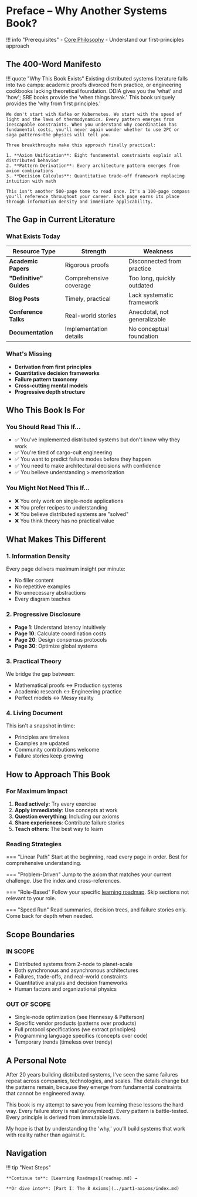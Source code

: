 # Preface – Why Another Systems Book?

!!! info "Prerequisites"
    - [Core Philosophy](philosophy.md) - Understand our first-principles approach

## The 400-Word Manifesto

!!! quote "Why This Book Exists"
    Existing distributed systems literature falls into two camps: academic proofs divorced from practice, or engineering cookbooks lacking theoretical foundation. DDIA gives you the 'what' and 'how'; SRE books provide the 'when things break.' This book uniquely provides the 'why from first principles.'

    We don't start with Kafka or Kubernetes. We start with the speed of light and the laws of thermodynamics. Every pattern emerges from inescapable constraints. When you understand why coordination has fundamental costs, you'll never again wonder whether to use 2PC or saga patterns—the physics will tell you.
    
    Three breakthroughs make this approach finally practical:
    
    1. **Axiom Unification**: Eight fundamental constraints explain all distributed behavior
    2. **Pattern Derivation**: Every architecture pattern emerges from axiom combinations
    3. **Decision Calculus**: Quantitative trade-off framework replacing intuition with math

    This isn't another 500-page tome to read once. It's a 100-page compass you'll reference throughout your career. Each page earns its place through information density and immediate applicability.

## The Gap in Current Literature

### What Exists Today

| Resource Type | Strength | Weakness |
|---------------|----------|-----------|
| **Academic Papers** | Rigorous proofs | Disconnected from practice |
| **"Definitive" Guides** | Comprehensive coverage | Too long, quickly outdated |
| **Blog Posts** | Timely, practical | Lack systematic framework |
| **Conference Talks** | Real-world stories | Anecdotal, not generalizable |
| **Documentation** | Implementation details | No conceptual foundation |

### What's Missing

- **Derivation from first principles**
- **Quantitative decision frameworks**
- **Failure pattern taxonomy**
- **Cross-cutting mental models**
- **Progressive depth structure**

## Who This Book Is For

### You Should Read This If...

- ✅ You've implemented distributed systems but don't know why they work
- ✅ You're tired of cargo-cult engineering
- ✅ You want to predict failure modes before they happen
- ✅ You need to make architectural decisions with confidence
- ✅ You believe understanding > memorization

### You Might Not Need This If...

- ❌ You only work on single-node applications
- ❌ You prefer recipes to understanding
- ❌ You believe distributed systems are "solved"
- ❌ You think theory has no practical value

## What Makes This Different

### 1. Information Density

Every page delivers maximum insight per minute:
- No filler content
- No repetitive examples
- No unnecessary abstractions
- Every diagram teaches

### 2. Progressive Disclosure

- **Page 1**: Understand latency intuitively
- **Page 10**: Calculate coordination costs
- **Page 20**: Design consensus protocols
- **Page 30**: Optimize global systems

### 3. Practical Theory

We bridge the gap between:
- Mathematical proofs ↔ Production systems
- Academic research ↔ Engineering practice
- Perfect models ↔ Messy reality

### 4. Living Document

This isn't a snapshot in time:
- Principles are timeless
- Examples are updated
- Community contributions welcome
- Failure stories keep growing

## How to Approach This Book

### For Maximum Impact

1. **Read actively**: Try every exercise
2. **Apply immediately**: Use concepts at work
3. **Question everything**: Including our axioms
4. **Share experiences**: Contribute failure stories
5. **Teach others**: The best way to learn

### Reading Strategies

=== "Linear Path"
    Start at the beginning, read every page in order. Best for comprehensive understanding.

=== "Problem-Driven"
    Jump to the axiom that matches your current challenge. Use the index and cross-references.

=== "Role-Based"
    Follow your specific [learning roadmap](roadmap.md). Skip sections not relevant to your role.

=== "Speed Run"
    Read summaries, decision trees, and failure stories only. Come back for depth when needed.

## Scope Boundaries

### IN SCOPE
- Distributed systems from 2-node to planet-scale
- Both synchronous and asynchronous architectures
- Failures, trade-offs, and real-world constraints
- Quantitative analysis and decision frameworks
- Human factors and organizational physics

### OUT OF SCOPE
- Single-node optimization (see Hennessy & Patterson)
- Specific vendor products (patterns over products)
- Full protocol specifications (we extract principles)
- Programming language specifics (concepts over code)
- Temporary trends (timeless over trendy)

## A Personal Note

After 20 years building distributed systems, I've seen the same failures repeat across companies, technologies, and scales. The details change but the patterns remain, because they emerge from fundamental constraints that cannot be engineered away.

This book is my attempt to save you from learning these lessons the hard way. Every failure story is real (anonymized). Every pattern is battle-tested. Every principle is derived from immutable laws.

My hope is that by understanding the 'why,' you'll build systems that work with reality rather than against it.

## Navigation

!!! tip "Next Steps"
    
    **Continue to**: [Learning Roadmaps](roadmap.md) →
    
    **Or dive into**: [Part I: The 8 Axioms](../part1-axioms/index.md)